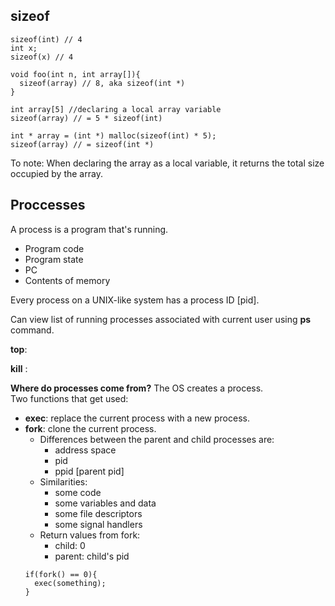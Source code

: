 ## sizeof ##
```
sizeof(int) // 4
int x;
sizeof(x) // 4

void foo(int n, int array[]){
  sizeof(array) // 8, aka sizeof(int *)
}

int array[5] //declaring a local array variable
sizeof(array) // = 5 * sizeof(int)

int * array = (int *) malloc(sizeof(int) * 5);
sizeof(array) // = sizeof(int *)
```
To note: When declaring the array as a local variable, it returns the total size occupied by the array.  

## Proccesses ##

A process is a program that's running.  
* Program code
* Program state
 * PC
 * Contents of memory

Every process on a UNIX-like system has a process ID [pid].

Can view list of running processes associated with current user using __ps__ command.

__top__: 

__kill__ :  

__Where do processes come from?__
The OS creates a process.  
Two functions that get used:
* __exec__: replace the current process with a new process.  
* __fork__: clone the current process. 
  * Differences between the parent and child processes are:
    * address space
    * pid
    * ppid [parent pid]
  * Similarities:
    * some code
    * some variables and data
    * some file descriptors
    * some signal handlers 
  * Return values from fork:
    * child: 0 
    * parent: child's pid 
  ```
  if(fork() == 0){
    exec(something);
  }
  ```  
  
